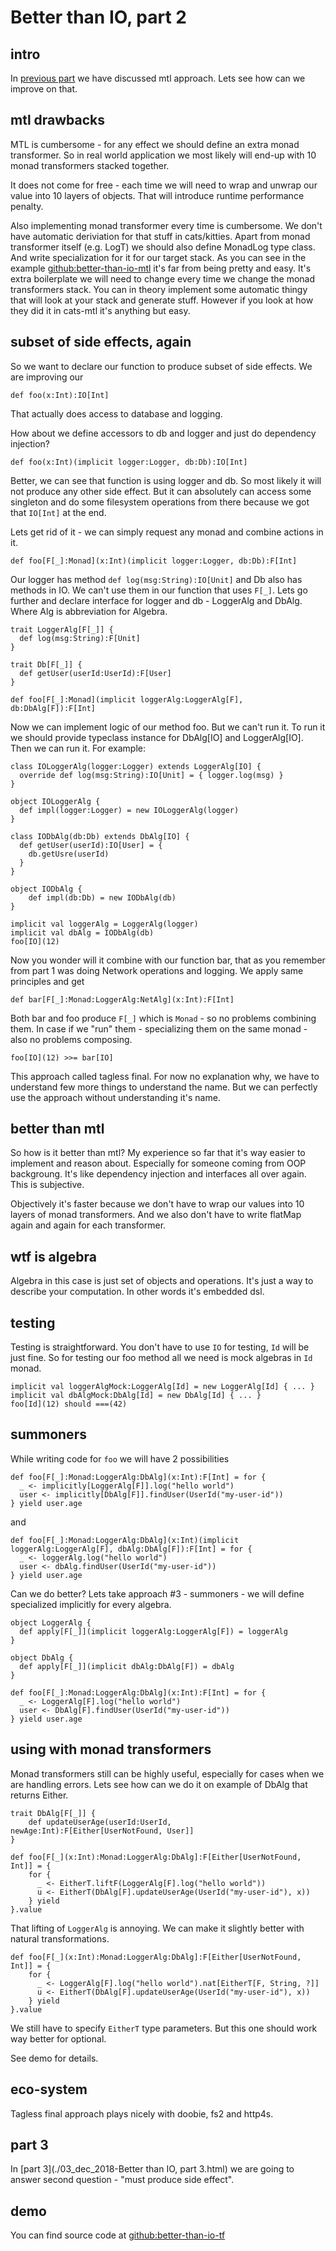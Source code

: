# Better than IO, part 2 #
## intro ##
In [previous part](./29_oct_2018-Better%20than%20IO,%20part%201.html) we have discussed mtl approach. Lets see how can we improve on that.

## mtl drawbacks ##
MTL is cumbersome - for any effect we should define an extra monad transformer. 
So in real world application we most likely will end-up with 10 monad transformers stacked together.  

It does not come for free - each time we will need to wrap and unwrap our value into 10 layers of objects.
That will introduce runtime performance penalty.  

Also implementing monad transformer every time is cumbersome. We don't have automatic deriviation for that stuff in cats/kitties.
Apart from monad transformer itself (e.g. LogT) we should also define MonadLog type class. And write specialization for it for our target stack.
As you can see in the example [github:better-than-io-mtl](https://github.com/dehun/better-than-io-mtl) it's far from being pretty and easy. It's extra boilerplate we will need to change every time we change the monad transformers stack.
You can in theory implement some automatic thingy that will look at your stack and generate stuff. However if you look at how they did it in cats-mtl it's anything but easy.

## subset of side effects, again ##
So we want to declare our function to produce subset of side effects.
We are improving our 

    def foo(x:Int):IO[Int]
    
That actually does access to database and logging.

How about we define accessors to db and logger and just do dependency injection?

    def foo(x:Int)(implicit logger:Logger, db:Db):IO[Int]
    
Better, we can see that function is using logger and db. So most likely it will not produce any other side effect.
But it can absolutely can access some singleton and do some filesystem operations from there because we got that `IO[Int]` at the end. 

Lets get rid of it - we can simply request any monad and combine actions in it.

    def foo[F[_]:Monad](x:Int)(implicit logger:Logger, db:Db):F[Int]

Our logger has method `def log(msg:String):IO[Unit]` and Db also has methods in IO. We can't use them in our function that uses `F[_]`. Lets go further and declare interface for logger and db - LoggerAlg and DbAlg. Where Alg is abbreviation for Algebra.

    trait LoggerAlg[F[_]] {
      def log(msg:String):F[Unit]
    }
    
    trait Db[F[_]] {
      def getUser(userId:UserId):F[User]
    }

    def foo[F[_]:Monad](implicit loggerAlg:LoggerAlg[F], db:DbAlg[F]):F[Int]
    
Now we can implement logic of our method foo. But we can't run it. To run it we should provide typeclass instance for DbAlg[IO] and LoggerAlg[IO].
Then we can run it. For example:

    class IOLoggerAlg(logger:Logger) extends LoggerAlg[IO] {
      override def log(msg:String):IO[Unit] = { logger.log(msg) }
    }
    
    object IOLoggerAlg {
      def impl(logger:Logger) = new IOLoggerAlg(logger)
    }
    
    class IODbAlg(db:Db) extends DbAlg[IO] {
      def getUser(userId):IO[User] = {
        db.getUsre(userId)
      }
    }
    
    object IODbAlg {
        def impl(db:Db) = new IODbAlg(db)
    }

    implicit val loggerAlg = LoggerAlg(logger)
    implicit val dbAlg = IODbAlg(db)
    foo[IO](12) 
    
Now you wonder will it combine with our function bar, that as you remember from part 1 was doing Network operations and logging.
We apply same principles and get

    def bar[F[_]:Monad:LoggerAlg:NetAlg](x:Int):F[Int]
    
Both bar and foo produce `F[_]` which is `Monad` - so no problems combining them. 
In case if we "run" them - specializing them on the same monad - also no problems composing.

    foo[IO](12) >>= bar[IO]
    
This approach called tagless final. For now no explanation why, we have to understand few more things to understand the name.
But we can perfectly use the approach without understanding it's name.
    
## better than mtl ##
So how is it better than mtl? My experience so far that it's way easier to implement and reason about. Especially for someone coming from OOP backgroung.
It's like dependency injection and interfaces all over again. This is subjective.

Objectively it's faster because we don't have to wrap our values into 10 layers of monad transformers. 
And we also don't have to write flatMap again and again for each transformer. 

## wtf is algebra ##
Algebra in this case is just set of objects and operations. It's just a way to describe your computation.
In other words it's embedded dsl.

## testing ##
Testing is straightforward. You don't have to use `IO` for testing, `Id` will be just fine.
So for testing our foo method all we need is mock algebras in `Id` monad. 

    implicit val loggerAlgMock:LoggerAlg[Id] = new LoggerAlg[Id] { ... }
    implicit val dbAlgMock:DbAlg[Id] = new DbAlg[Id] { ... }
    foo[Id](12) should ===(42)

## summoners ##
While writing code for `foo` we will have 2 possibilities

    def foo[F[_]:Monad:LoggerAlg:DbAlg](x:Int):F[Int] = for {
      _ <- implicitly[LoggerAlg[F]].log("hello world")
      user <- implicitly[DbAlg[F]].findUser(UserId("my-user-id"))
    } yield user.age
    
and 

    def foo[F[_]:Monad:LoggerAlg:DbAlg](x:Int)(implicit loggerAlg:LoggerAlg[F], dbAlg:DbAlg[F]):F[Int] = for {
      _ <- loggerAlg.log("hello world")
      user <- dbAlg.findUser(UserId("my-user-id"))
    } yield user.age
    
Can we do better? Lets take approach #3 - summoners - we will define specialized implicitly for every algebra. 

    object LoggerAlg {
      def apply[F[_]](implicit loggerAlg:LoggerAlg[F]) = loggerAlg
    }
    
    object DbAlg {
      def apply[F[_]](implicit dbAlg:DbAlg[F]) = dbAlg
    }
    
    def foo[F[_]:Monad:LoggerAlg:DbAlg](x:Int):F[Int] = for {
      _ <- LoggerAlg[F].log("hello world")
      user <- DbAlg[F].findUser(UserId("my-user-id"))
    } yield user.age
    
## using with monad transformers ##
Monad transformers still can be highly useful, especially for cases when we are handling errors.
Lets see how can we do it on example of DbAlg that returns Either.

    trait DbAlg[F[_]] {
        def updateUserAge(userId:UserId, newAge:Int):F[Either[UserNotFound, User]]
    }

    def foo[F[_](x:Int):Monad:LoggerAlg:DbAlg]:F[Either[UserNotFound, Int]] = {
        for {
          _ <- EitherT.liftF(LoggerAlg[F].log("hello world"))
          u <- EitherT(DbAlg[F].updateUserAge(UserId("my-user-id"), x))
        } yield 
    }.value
    
That lifting of `LoggerAlg` is annoying. We can make it slightly better with natural transformations.

    def foo[F[_](x:Int):Monad:LoggerAlg:DbAlg]:F[Either[UserNotFound, Int]] = {
        for {
          _ <- LoggerAlg[F].log("hello world").nat[EitherT[F, String, ?]]
          u <- EitherT(DbAlg[F].updateUserAge(UserId("my-user-id"), x))
        } yield 
    }.value

We still have to specify `EitherT` type parameters. But this one should work way better for optional.

See demo for details.

## eco-system ##
Tagless final approach plays nicely with doobie, fs2 and http4s.

## part 3 ##
In [part 3](./03_dec_2018-Better than IO, part 3.html) we are going to answer second question - "must produce side effect".

## demo ##
You can find source code at [github:better-than-io-tf](https://github.com/dehun/better-than-io-tf)
